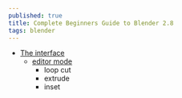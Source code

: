 ```yaml
---
published: true
title: Complete Beginners Guide to Blender 2.8
tags: blender
---
```

- [The interface](https://www.youtube.com/watch?v=7MRonzqYJgw)
	- [editor mode](https://www.youtube.com/watch?v=WFzIbz2FN28)
		- loop cut
        - extrude
        - inset